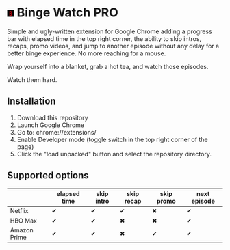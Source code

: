 # ![Binge Watch PRO icon](./icon.png) Binge Watch PRO
Simple and ugly-written extension for Google Chrome adding a progress bar with elapsed time in the top right corner, the ability to skip intros, recaps, promo videos, and jump to another episode without any delay for a better binge experience. No more reaching for a mouse.

Wrap yourself into a blanket, grab a hot tea, and watch those episodes. 

Watch them hard.

## Installation
1. Download this repository
2. Launch Google Chrome
3. Go to: chrome://extensions/
4. Enable Developer mode (toggle switch in the top right corner of the page)
5. Click the "load unpacked" button and select the repository directory.

## Supported options
||elapsed time|skip intro|skip recap|skip promo|next episode|
| --- | --- | --- | --- | --- | --- |
|Netflix|✔|✔|✔|✖|✔|
|HBO Max|✔|✔|✖|✖|✔|
|Amazon Prime|✔|✔|✖|✔|✔|
